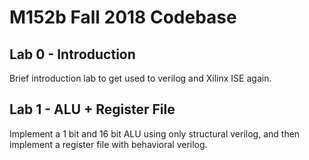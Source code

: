 # M152b Fall 2018 Codebase


## Lab 0 - Introduction
Brief introduction lab to get used to verilog and Xilinx ISE again.

## Lab 1 - ALU + Register File
Implement a 1 bit and 16 bit ALU using only structural verilog, and then implement a register file with behavioral verilog.


